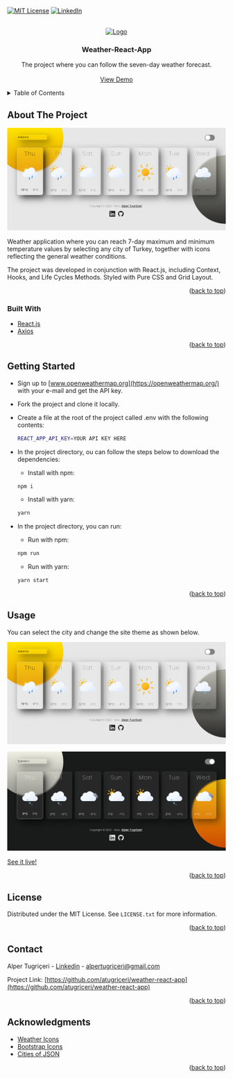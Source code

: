 
<div id="top"></div>
            
[![MIT License][license-shield]](https://github.com/Atugriceri/weather-react-app/blob/main/LICENSE)
[![LinkedIn][linkedin-shield]](https://www.linkedin.com/in/alpertugriceri/)


<br />
<div align="center">
  <a href="https://github.com/Atugriceri/weather-react-app">
    <img src="https://basmilius.github.io/weather-icons/production/fill/all/clear-day.svg" alt="Logo" width="80" height="80">
  </a>
  <h3 align="center">Weather-React-App</h3>

  <p align="center">
    The project where you can follow the seven-day weather forecast.
    <br />
    <br />
    <a href="https://atugriceri-weather-react-app.netlify.app/">View Demo</a>
  </p>
</div>

<!-- TABLE OF CONTENTS -->
<details>
  <summary>Table of Contents</summary>
  <ol>
    <li>
      <a href="#about-the-project">About The Project</a>
      <ul>
        <li><a href="#built-with">Built With</a></li>
      </ul>
    </li>
    <li>
      <a href="#getting-started">Getting Started</a>
      <ul>
        <li><a href="#prerequisites">Prerequisites</a></li>
        <li><a href="#installation">Installation</a></li>
      </ul>
    </li>
    <li><a href="#usage">Usage</a></li>
    <li><a href="#license">License</a></li>
    <li><a href="#contact">Contact</a></li>
    <li><a href="#acknowledgments">Acknowledgments</a></li>
  </ol>
</details>

<!-- ABOUT THE PROJECT -->
## About The Project

![PROJECT_SCREENSHOT_01](./src/Assets/screenshot_01.png)

Weather application where you can reach 7-day maximum and minimum temperature values ​​by selecting any city of Turkey, together with icons reflecting the general weather conditions.

The project was developed in conjunction with React.js, including Context, Hooks, and Life Cycles Methods. Styled with Pure CSS and Grid Layout. 

<p align="right">(<a href="#top">back to top</a>)</p>


### Built With

* [React.js](https://reactjs.org/)
* [Axios](https://www.npmjs.com/package/axios)

<p align="right">(<a href="#top">back to top</a>)</p>


<!-- GETTING STARTED -->
## Getting Started

 - Sign up to [www.openweathermap.org](https://openweathermap.org/) with your e-mail and get the API key.
 -  Fork the project and clone it locally.
 -  Create a file at the root of the project called .env with the following contents:

    ```sh
    REACT_APP_API_KEY=YOUR API KEY HERE
    ```
 -  In the project directory, ou can follow the steps below to download the dependencies:
     - Install with npm:
     ```sh
     npm i
     ```
     - Install with yarn:
     ```sh
     yarn
     ```
- In the project directory, you can run:
  - Run with npm:
  ```sh
  npm run
  ```
  - Run with yarn:
  ```sh
  yarn start
  ```

<p align="right">(<a href="#top">back to top</a>)</p>

## Usage

You can select the city and change the site theme as shown below.

![PROJECT_SCREENSHOT_01](./src/Assets/screenshot_01.png)

![PROJECT_SCREENSHOT_02](./src/Assets/screenshot_02.png)

[See it live!](https://atugriceri-weather-react-app.netlify.app/)

<p align="right">(<a href="#top">back to top</a>)</p>

## License

Distributed under the MIT License. See `LICENSE.txt` for more information.

<p align="right">(<a href="#top">back to top</a>)</p>


## Contact

Alper Tugriçeri - [Linkedin](https://www.linkedin.com/in/alpertugriceri/) - alpertugriceri@gmail.com

Project Link: [https://github.com/atugriceri/weather-react-app](https://github.com/atugriceri/weather-react-app)

<p align="right">(<a href="#top">back to top</a>)</p>


<!-- ACKNOWLEDGMENTS -->
## Acknowledgments

* [Weather Icons](https://github.com/basmilius/weather-icons)
* [Bootstrap Icons](https://icons.getbootstrap.com/)
* [Cities of JSON](https://gist.github.com/ozdemirburak)

<p align="right">(<a href="#top">back to top</a>)</p>



<!-- MARKDOWN LINKS & IMAGES -->
<!-- https://www.markdownguide.org/basic-syntax/#reference-style-links -->
[license-shield]: https://img.shields.io/github/license/othneildrew/Best-README-Template.svg?style=for-the-badge
[linkedin-shield]: https://img.shields.io/badge/-LinkedIn-black.svg?style=for-the-badge&logo=linkedin&colorB=555